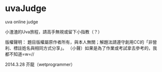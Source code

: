 uvaJudge
========

uva online judge

小渣渣的Uva旅程，請高手無視或留下小指教（？）

版權聲明：
題目版權屬原作者所有，與本人無關；解題法請遵守創用CC的「非營利、標註姓名與相同方式分享」。
（小聲）如果是為了作業或考試拿去參考的，我都不知道=w=//

 2014.3.28 芥龍（wetprogrammer）

